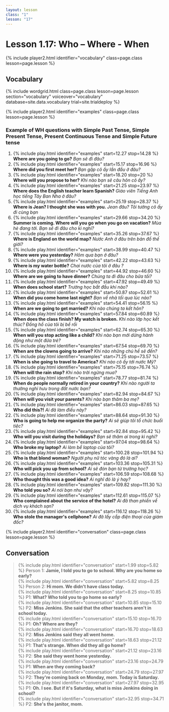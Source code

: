 ```yaml
---
layout: lesson
class: "1"
lesson: "17"
---
```



# Lesson 1.17: Who – Where - When


{% include player2.html identifier="vocabulary" class=page.class lesson=page.lesson %}
## Vocabulary 

{% include wordgrid.html 
		class=page.class 
		lesson=page.lesson 
		section="vocabulary"
		voiceover="vocabulary"
		database=site.data.vocabulary 
		trial=site.trialdeploy %}

{% include player2.html identifier="examples" class=page.class lesson=page.lesson %}

### Example of WH questions with Simple Past Tense, Simple Present Tense, Present Continuous Tense and Simple Future tense 
1. {% include play.html identifier="examples" start=12.27 stop=14.28 %} **Where are you going to go?** *Bạn sẽ đi đâu?*
2. {% include play.html identifier="examples" start=15.17 stop=16.96 %} **Where did you first meet her?** *Bạn gặp cô ấy lần đầu ở đâu?*
3. {% include play.html identifier="examples" start=18.20 stop=20 %} **Where will you propose to her?** *Khi nào bạn sẽ câu hôn cô ấy?*
4. {% include play.html identifier="examples" start=21.25 stop=23.97 %} **Where does the English teacher learn Spanish?** *Giáo viên Tiếng Anh học tiếng Tây Ban Nha ở đâu?*
5. {% include play.html identifier="examples" start=25.19 stop=28.37 %} **Where is Jean? I thought she was with you.** *Jean đâu? Tôi tưởng cô ấy đi cùng bạn*
6. {% include play.html identifier="examples" start=29.66 stop=34.20 %} **Summer is coming. Where will you go when you go on vacation?** *Mùa hè đang tới. Bạn sẽ đi đâu cho kì nghỉ?*
7. {% include play.html identifier="examples" start=35.26 stop=37.67 %} **Where is England on the world map?** *Nước Anh ở đâu trên bản đồ thế giới?*
8. {% include play.html identifier="examples" start=38.99 stop=40.47 %} **Where were you yesterday?** *Hôm qua bạn ở đâu?*
9. {% include play.html identifier="examples" start=42.22 stop=43.63 %} **Where is my water bottle?** *Chai nước của tôi ở đâu ?*
10. {% include play.html identifier="examples" start=44.92 stop=46.60 %} **Where are we going to have dinner?** *Chúng ta đi đâu cho bữa tối?*
11. {% include play.html identifier="examples" start=47.92 stop=49.49 %} **When does school start?** *Trường học bắt đầu khi nào?*
12. {% include play.html identifier="examples" start=50.87 stop=52.61 %} **When did you come home last night?** *Bạn về nhà tối qua lúc nào?*
13. {% include play.html identifier="examples" start=54.41 stop=56.15 %} **When are we going to get married?** *Khi nào chúng ta kết hôn?*
14. {% include play.html identifier="examples" start=57.84 stop=60.89 %} **When does the class finish? My watch is broken.** *Khi nào lớp học kết thúc? Đồng hồ của tôi bị bề rồi*
15. {% include play.html identifier="examples" start=62.74 stop=65.30 %} **When will you stop acting like a child?** *Khi nào bạn mới dừng hành động như một đứa trẻ?*
16. {% include play.html identifier="examples" start=67.54 stop=69.70 %} **When are the clowns going to arrive?** *Khi nào những chú hề sẽ đến?*
17. {% include play.html identifier="examples" start=71.25 stop=73.57 %} **When is she going to travel to America?** *Khi nào cô ấy tới nước Mỹ?*
18. {% include play.html identifier="examples" start=75.15 stop=76.74 %} **When will the rain stop?** *Khi nào trời ngừng mua?*
19. {% include play.html identifier="examples" start=78.77 stop=81.74 %} **When do people normally retired in your country?** *Khi nào người ta thường nghỉ hưu trong đất nước bạn?*
20. {% include play.html identifier="examples" start=82.94 stop=84.67 %} **When will you visit your parents?** *Khi nào bạn thăm ba mẹ?*
21. {% include play.html identifier="examples" start=86.03 stop=87.65 %} **Who did this?!** *Ai đã làm điều này?*
22. {% include play.html identifier="examples" start=88.64 stop=91.30 %} **Who is going to help me organize the party?** *Ai sẽ giúp tôi tổ chức buổi tiệc?*
23. {% include play.html identifier="examples" start=92.84 stop=95.42 %} **Who will you visit during the holidays?** *Bạn sẽ thăm ai trong kì nghỉ?*
24. {% include play.html identifier="examples" start=97.04 stop=98.64 %} **Who broke my laptop?** *Ai làm bể laptop của tôi?*
25. {% include play.html identifier="examples" start=100.28 stop=101.94 %} **Who is that blond woman?** *Người phụ nữ tóc vàng đó là ai?*
26. {% include play.html identifier="examples" start=103.36 stop=105.31 %} **Who will pick you up from school?** *Ai sẽ đón bạn từ trường học?*
27. {% include play.html identifier="examples" start=106.59 stop=108.68 %} **Who thought this was a good idea?** *Ai nghĩ đó là ý hay?*
28. {% include play.html identifier="examples" start=109.82 stop=111.30 %} **Who told you so?** *Ai nói bạn như vậy?*
29. {% include play.html identifier="examples" start=112.61 stop=115.07 %} **Who complained about the service of the hotel?** *Ai đã than phiền về dịch vụ khách sạn?*
30. {% include play.html identifier="examples" start=116.12 stop=118.26 %} **Who stole the manager's cellphone?** *Ai đã lấy cắp điện thoại của giám đốc?*

{% include player2.html identifier="conversation" class=page.class lesson=page.lesson %}
## Conversation

> {% include play.html identifier="conversation" start=1.99 stop=5.82 %} Person 1: **Jamie, I told you to go to school. Why are you home so early?**  
> {% include play.html identifier="conversation" start=5.82 stop=8.25 %} Person 2: **Hi mom. We didn't have class today.**  
> {% include play.html identifier="conversation" start=8.25 stop=10.85 %} P1: **What? Who told you to go home so early?**  
> {% include play.html identifier="conversation" start=10.85 stop=15.10 %} P2: **Miss Jenkins. She said that the other teachers aren't in school today.**  
> {% include play.html identifier="conversation" start=15.10 stop=16.70 %} P1: **Oh? Where are they?**  
> {% include play.html identifier="conversation" start=16.70 stop=18.63 %} P2: **Miss Jenkins said they all went home.**  
> {% include play.html identifier="conversation" start=18.63 stop=21.12 %} P1: **That's strange. When did they all go home?**  
> {% include play.html identifier="conversation" start=21.12 stop=23.16 %} P2: **She said they went home yesterday.**  
> {% include play.html identifier="conversation" start=23.16 stop=24.79 %} P1: **When are they coming back?**  
> {% include play.html identifier="conversation" start=24.79 stop=27.97 %} P2: **They're coming back on Monday, mom. Today is Saturday.**  
> {% include play.html identifier="conversation" start=27.97 stop=32.95 %} P1: **Oh. I see. But if it's Saturday, what is miss Jenkins doing in school?**  
> {% include play.html identifier="conversation" start=32.95 stop=34.71 %} P2: **She's the janitor, mom.**  